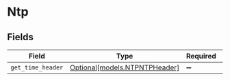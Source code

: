 # Ntp


## Fields

| Field                                                      | Type                                                       | Required                                                   | Description                                                |
| ---------------------------------------------------------- | ---------------------------------------------------------- | ---------------------------------------------------------- | ---------------------------------------------------------- |
| `get_time_header`                                          | [Optional[models.NTPNTPHeader]](../models/ntpntpheader.md) | :heavy_minus_sign:                                         | N/A                                                        |